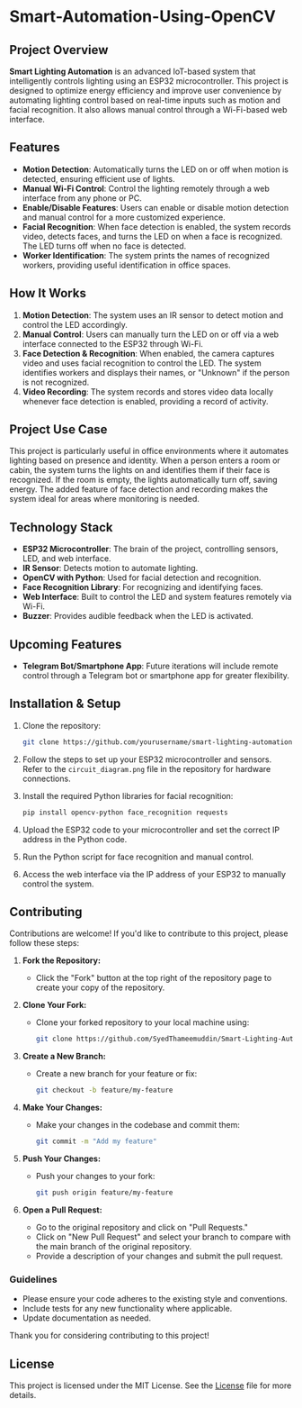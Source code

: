 # Smart-Automation-Using-OpenCV

## Project Overview

**Smart Lighting Automation** is an advanced IoT-based system that intelligently controls lighting using an ESP32 microcontroller. This project is designed to optimize energy efficiency and improve user convenience by automating lighting control based on real-time inputs such as motion and facial recognition. It also allows manual control through a Wi-Fi-based web interface.

## Features

- **Motion Detection**: Automatically turns the LED on or off when motion is detected, ensuring efficient use of lights.
- **Manual Wi-Fi Control**: Control the lighting remotely through a web interface from any phone or PC.
- **Enable/Disable Features**: Users can enable or disable motion detection and manual control for a more customized experience.
- **Facial Recognition**: When face detection is enabled, the system records video, detects faces, and turns the LED on when a face is recognized. The LED turns off when no face is detected.
- **Worker Identification**: The system prints the names of recognized workers, providing useful identification in office spaces.

## How It Works

1. **Motion Detection**: The system uses an IR sensor to detect motion and control the LED accordingly.
2. **Manual Control**: Users can manually turn the LED on or off via a web interface connected to the ESP32 through Wi-Fi.
3. **Face Detection & Recognition**: When enabled, the camera captures video and uses facial recognition to control the LED. The system identifies workers and displays their names, or "Unknown" if the person is not recognized.
4. **Video Recording**: The system records and stores video data locally whenever face detection is enabled, providing a record of activity.

## Project Use Case

This project is particularly useful in office environments where it automates lighting based on presence and identity. When a person enters a room or cabin, the system turns the lights on and identifies them if their face is recognized. If the room is empty, the lights automatically turn off, saving energy. The added feature of face detection and recording makes the system ideal for areas where monitoring is needed.

## Technology Stack

- **ESP32 Microcontroller**: The brain of the project, controlling sensors, LED, and web interface.
- **IR Sensor**: Detects motion to automate lighting.
- **OpenCV with Python**: Used for facial detection and recognition.
- **Face Recognition Library**: For recognizing and identifying faces.
- **Web Interface**: Built to control the LED and system features remotely via Wi-Fi.
- **Buzzer**: Provides audible feedback when the LED is activated.

## Upcoming Features

- **Telegram Bot/Smartphone App**: Future iterations will include remote control through a Telegram bot or smartphone app for greater flexibility.

## Installation & Setup

1. Clone the repository:
    ```bash
    git clone https://github.com/yourusername/smart-lighting-automation.git
    ```

2. Follow the steps to set up your ESP32 microcontroller and sensors. Refer to the `circuit_diagram.png` file in the repository for hardware connections.

3. Install the required Python libraries for facial recognition:
    ```bash
    pip install opencv-python face_recognition requests
    ```

4. Upload the ESP32 code to your microcontroller and set the correct IP address in the Python code.

5. Run the Python script for face recognition and manual control.

6. Access the web interface via the IP address of your ESP32 to manually control the system.

## Contributing

Contributions are welcome! If you'd like to contribute to this project, please follow these steps:

1. **Fork the Repository:**
   - Click the "Fork" button at the top right of the repository page to create your copy of the repository.

2. **Clone Your Fork:**
   - Clone your forked repository to your local machine using:
     ```bash
     git clone https://github.com/SyedThameemuddin/Smart-Lighting-Automation.git
     ```

3. **Create a New Branch:**
   - Create a new branch for your feature or fix:
     ```bash
     git checkout -b feature/my-feature
     ```

4. **Make Your Changes:**
   - Make your changes in the codebase and commit them:
     ```bash
     git commit -m "Add my feature"
     ```

5. **Push Your Changes:**
   - Push your changes to your fork:
     ```bash
     git push origin feature/my-feature
     ```

6. **Open a Pull Request:**
   - Go to the original repository and click on "Pull Requests."
   - Click on "New Pull Request" and select your branch to compare with the main branch of the original repository.
   - Provide a description of your changes and submit the pull request.

### Guidelines
- Please ensure your code adheres to the existing style and conventions.
- Include tests for any new functionality where applicable.
- Update documentation as needed.

Thank you for considering contributing to this project!


## License

This project is licensed under the MIT License. See the [License](LICENSE.txt)
 file for more details.
